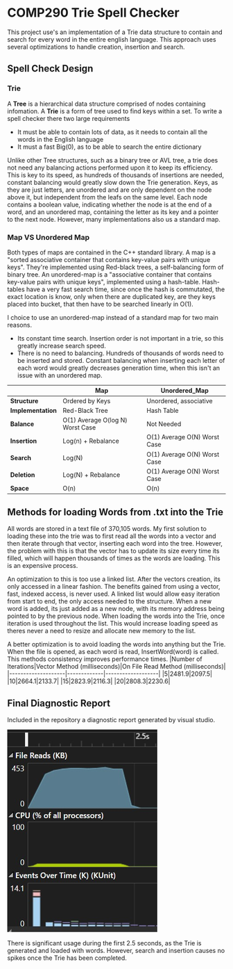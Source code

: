 # COMP290 Trie Spell Checker

This project use's an implementation of a Trie data structure to contain and search for every word in the entire english language. This approach uses several optimizations to handle creation, insertion and search.

## Spell Check Design

### Trie

A **Tree** is a hierarchical data structure comprised of nodes containing infomation. A **Trie** is a form of tree used to find keys within a set. To write a spell checker there two large requirements
- It must be able to contain lots of data, as it needs to contain all the words in the English language
- It must a fast Big(0), as to be able to search the entire dictionary

Unlike other Tree structures, such as a binary tree or AVL tree, a trie does not need any balancing actions performed upon it to keep its efficiency. This is key to its speed, as hundreds of thousands of insertions are needed, constant balancing would greatly slow down the Trie generation. Keys, as they are just letters, are unordered and are only dependent on the node above it, but independent from the leafs on the same level. Each node contains a boolean value, indicating whether the node is at the end of a word, and an unordered map, containing the letter as its key and a pointer to the next node. However, many implementations also us a standard map. 

### Map VS Unordered Map

Both types of maps are contained in the C++ standard library. A map is a "sorted associative container that contains key-value pairs with unique keys". They're implemented using Red-black trees, a self-balancing form of binary tree. An unordered-map is a "associative container that contains key-value pairs with unique keys", implemented using a hash-table. Hash-tables have a very fast search time, since once the hash is commutated, the exact location is know, only when there are duplicated key, are they keys placed into bucket, that then have to be searched linearly in O(1).

I choice to use an unordered-map instead of a standard map for two main reasons.
-  Its constant time search. Insertion order is not important in a trie, so this greatly increase search speed.
- There is no need to balancing. Hundreds of thousands of words need to be inserted and stored. Constant balancing when inserting each letter of each word would greatly decreases generation time, when this isn't an issue with an unordered map.

|                    | **Map**                          | **Unordered_Map**            |
|--------------------|----------------------------------|------------------------------|
| **Structure**      | Ordered by Keys                  | Unordered, associative       |
| **Implementation** | Red-Black Tree                   | Hash Table                   |
| **Balance**        | O(1) Average O(log N) Worst Case | Not Needed                   |
| **Insertion**      | Log(n) + Rebalance               | O(1) Average O(N) Worst Case |
| **Search**         | Log(N)                           | O(1) Average O(N) Worst Case |
| **Deletion**       | Log(N) + Rebalance               | O(1) Average O(N) Worst Case |
| **Space**          | O(n)                             | O(n)                         |

## Methods for loading Words from .txt into the Trie

All words are stored in a text file of 370,105 words. My first solution to loading these into the trie was to first read all the words into a vector and then iterate through that vector, inserting each word into the tree. However, the problem with this is that the vector has to update its size every time its filled, which will happen thousands of times as the words are loading. This is an expensive process. 

An optimization to this is too use a linked list. After the vectors creation, its only accessed in a linear fashion. The benefits gained from using a vector, fast, indexed access, is never used. A linked list would allow easy iteration from start to end, the only access needed to the structure. When a new word is added, its just added as a new node, with its memory address being pointed to by the previous node. When loading the words into the Trie, once iteration is used throughout the list. This would increase loading speed as theres never a need to resize and allocate new memory to the list.

A better optimization is to avoid loading the words into anything but the Trie. When the file is opened, as each word is read, InsertWord(word) is called. This methods consistency improves performance times.
|Number of Iterations|Vector Method (milliseconds)|On File Read Method (milliseconds)|
|--------------------|-------------|-------------------|
|5|2481.9|2097.5|
|10|2664.1|2133.7|
|15|2823.9|2116.3|
|20|2808.3|2230.6|

## Final Diagnostic Report

Included in the repository a diagnostic report generated by visual studio. 

![Report-Screenshot](Dia-Image.jpg)

There is significant usage during the first 2.5 seconds, as the Trie is generated and loaded with words. However, search and insertion causes no spikes once the Trie has been completed. 
